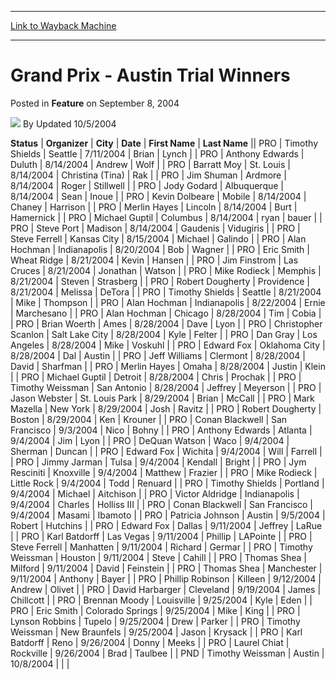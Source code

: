 
---
[Link to Wayback Machine](https://web.archive.org/web/20211021090016/https://magic.wizards.com/en/articles/archive/feature/grand-prix-austin-trial-winners-2004-09-08)

[_metadata_:author]:- "Updated 10-5-2004"
[_metadata_:description]:- "StatusOrganizerCityDateFirst NameLast NamePROTimothy ShieldsSeattle7/11/2004BrianLynchPROAnthony EdwardsDuluth8/14/2004AndrewWolfPROBarratt MoySt."
[_metadata_:generator]:- "Drupal 7 (http://drupal.org)"
[_metadata_:publish_date]:- "2004-09-08"
[_metadata_:title]:- "Grand Prix - Austin Trial Winners"
[_metadata_:wayback_capture_timestamp]:- "2021-10-21 09:00:16+00:00"
[_metadata_:wayback_raw_url]:- "https://web.archive.org/web/20211021090016id_/https://magic.wizards.com/en/articles/archive/feature/grand-prix-austin-trial-winners-2004-09-08"
[_metadata_:wayback_url]:- "https://magic.wizards.com/en/articles/archive/feature/grand-prix-austin-trial-winners-2004-09-08"
---


Grand Prix - Austin Trial Winners
=================================



 Posted in **Feature**
 on September 8, 2004 






![](https://media.magic.wizards.com/styles/auth_small/public/generic-avatar-150_394.png)
By Updated 10/5/2004













 **Status** | **Organizer** | **City** | **Date** | **First Name** | **Last Name** || PRO | Timothy Shields | Seattle | 7/11/2004 | Brian | Lynch |
| PRO | Anthony Edwards | Duluth | 8/14/2004 | Andrew | Wolf |
| PRO | Barratt Moy | St. Louis | 8/14/2004 | Christina (Tina) | Rak |
| PRO | Jim Shuman | Ardmore | 8/14/2004 | Roger | Stillwell |
| PRO | Jody Godard | Albuquerque | 8/14/2004 | Sean | Inoue |
| PRO | Kevin Dolbeare | Mobile | 8/14/2004 | Chaney | Harrison |
| PRO | Merlin Hayes | Lincoln | 8/14/2004 | Burt | Hamernick |
| PRO | Michael Guptil | Columbus | 8/14/2004 | ryan | bauer |
| PRO | Steve Port | Madison | 8/14/2004 | Gaudenis | Vidugiris |
| PRO | Steve Ferrell | Kansas City | 8/15/2004 | Michael | Galindo |
| PRO | Alan Hochman | Indianapolis | 8/20/2004 | Bob | Wagner |
| PRO | Eric Smith | Wheat Ridge | 8/21/2004 | Kevin | Hansen |
| PRO | Jim Finstrom | Las Cruces | 8/21/2004 | Jonathan | Watson |
| PRO | Mike Rodieck | Memphis | 8/21/2004 | Steven | Strasberg |
| PRO | Robert Dougherty | Providence | 8/21/2004 | Melissa | DeTora |
| PRO | Timothy Shields | Seattle | 8/21/2004 | Mike | Thompson |
| PRO | Alan Hochman | Indianapolis | 8/22/2004 | Ernie | Marchesano |
| PRO | Alan Hochman | Chicago | 8/28/2004 | Tim | Cobia |
| PRO | Brian Woerth | Ames | 8/28/2004 | Dave | Lyon |
| PRO | Christopher Scanlon | Salt Lake City | 8/28/2004 | Kyle | Felter |
| PRO | Dan Gray | Los Angeles | 8/28/2004 | Mike | Voskuhl |
| PRO | Edward Fox | Oklahoma City | 8/28/2004 | Dal | Austin |
| PRO | Jeff Williams | Clermont | 8/28/2004 | David | Sharfman |
| PRO | Merlin Hayes | Omaha | 8/28/2004 | Justin | Klein |
| PRO | Michael Guptil | Detroit | 8/28/2004 | Chris | Prochak |
| PRO | Timothy Weissman | San Antonio | 8/28/2004 | Jeffrey | Meyerson |
| PRO | Jason Webster | St. Louis Park | 8/29/2004 | Brian | McCall |
| PRO | Mark Mazella | New York | 8/29/2004 | Josh | Ravitz |
| PRO | Robert Dougherty | Boston | 8/29/2004 | Ken | Krouner |
| PRO | Conan Blackwell | San Francisco | 9/3/2004 | Nico | Bohny |
| PRO | Anthony Edwards | Atlanta | 9/4/2004 | Jim | Lyon |
| PRO | DeQuan Watson | Waco | 9/4/2004 | Sherman | Duncan |
| PRO | Edward Fox | Wichita | 9/4/2004 | Will | Farrell |
| PRO | Jimmy Jarman | Tulsa | 9/4/2004 | Kendall | Bright |
| PRO | Jym Resciniti | Knoxville | 9/4/2004 | Matthew | Frazier |
| PRO | Mike Rodieck | Little Rock | 9/4/2004 | Todd | Renuard |
| PRO | Timothy Shields | Portland | 9/4/2004 | Michael | Aitchison |
| PRO | Victor Aldridge | Indianapolis | 9/4/2004 | Charles | Holliss III |
| PRO | Conan Blackwell | San Francisco | 9/4/2004 | Masami | Ibamoto |
| PRO | Patricia Johnson | Austin | 9/5/2004 | Robert | Hutchins |
| PRO | Edward Fox | Dallas | 9/11/2004 | Jeffrey | LaRue |
| PRO | Karl Batdorff | Las Vegas | 9/11/2004 | Phillip | LAPointe |
| PRO | Steve Ferrell | Manhatten | 9/11/2004 | Richard | Germar |
| PRO | Timothy Weissman | Houston | 9/11/2004 | Steve | Cahill |
| PRO | Thomas Shea | Milford | 9/11/2004 | David | Feinstein |
| PRO | Thomas Shea | Manchester | 9/11/2004 | Anthony | Bayer |
| PRO | Phillip Robinson | Killeen | 9/12/2004 | Andrew | Olivet |
| PRO | David Harbarger | Cleveland | 9/19/2004 | James | Chillcott  |
| PRO | Brennan Moody | Louisville | 9/25/2004 | Kyle | Eden |
| PRO | Eric Smith | Colorado Springs | 9/25/2004 | Mike | King |
| PRO | Lynson Robbins | Tupelo | 9/25/2004 | Drew | Parker |
| PRO | Timothy Weissman | New Braunfels | 9/25/2004 | Jason | Krysack |
| PRO | Karl Batdorff | Reno | 9/26/2004 | Donny | Meeks |
| PRO | Laurel Chiat | Rockville | 9/26/2004 | Brad | Taulbee |
| PND | Timothy Weissman | Austin | 10/8/2004 |  |  |








